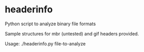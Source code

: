 headerinfo
==========

Python script to analyze binary file formats

Sample structures for mbr (untested) and gif headers provided.

Usage: ./headerinfo.py file-to-analyze

